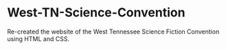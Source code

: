 # West-TN-Science-Convention
Re-created the website of the West Tennessee Science Fiction Convention using HTML and CSS. 
